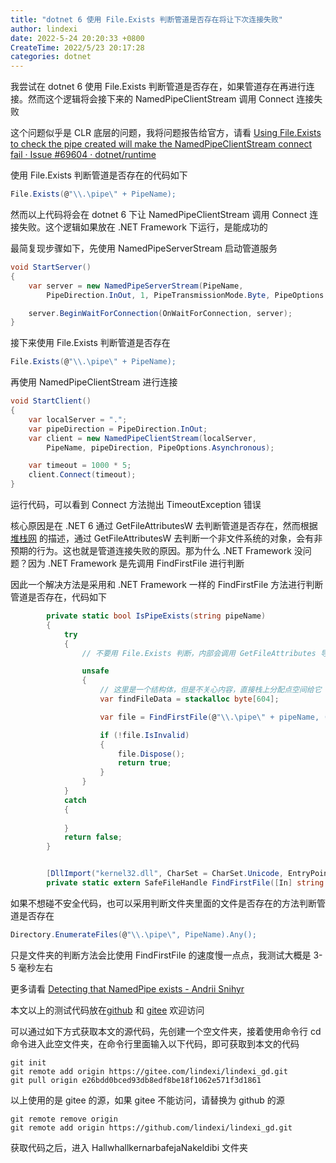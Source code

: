 ```yaml
---
title: "dotnet 6 使用 File.Exists 判断管道是否存在将让下次连接失败"
author: lindexi
date: 2022-5-24 20:20:33 +0800
CreateTime: 2022/5/23 20:17:28
categories: dotnet
---
```


我尝试在 dotnet 6 使用 File.Exists 判断管道是否存在，如果管道存在再进行连接。然而这个逻辑将会接下来的 NamedPipeClientStream 调用 Connect 连接失败

<!--more-->


<!-- CreateTime:2022/5/23 20:17:28 -->

<!-- 发布 -->
<!-- 博客 -->

这个问题似乎是 CLR 底层的问题，我将问题报告给官方，请看 [Using File.Exists to check the pipe created will make the NamedPipeClientStream connect fail · Issue #69604 · dotnet/runtime](https://github.com/dotnet/runtime/issues/69604 )

使用 File.Exists 判断管道是否存在的代码如下

```csharp
File.Exists(@"\\.\pipe\" + PipeName);
```

然而以上代码将会在 dotnet 6 下让 NamedPipeClientStream 调用 Connect 连接失败。这个逻辑如果放在 .NET Framework 下运行，是能成功的

最简复现步骤如下，先使用 NamedPipeServerStream 启动管道服务

```csharp
void StartServer()
{
    var server = new NamedPipeServerStream(PipeName,
        PipeDirection.InOut, 1, PipeTransmissionMode.Byte, PipeOptions.Asynchronous, 1024, 1024);

    server.BeginWaitForConnection(OnWaitForConnection, server);
}
```

接下来使用 File.Exists 判断管道是否存在

```csharp
File.Exists(@"\\.\pipe\" + PipeName);
```

再使用 NamedPipeClientStream 进行连接

```csharp
void StartClient()
{
    var localServer = ".";
    var pipeDirection = PipeDirection.InOut;
    var client = new NamedPipeClientStream(localServer,
        PipeName, pipeDirection, PipeOptions.Asynchronous);

    var timeout = 1000 * 5;
    client.Connect(timeout);
}
```

运行代码，可以看到 Connect 方法抛出 TimeoutException 错误

核心原因是在 .NET 6 通过 GetFileAttributesW 去判断管道是否存在，然而根据[堆栈网](https://stackoverflow.com/questions/28769237/calling-getfileattributesw-removes-a-pipe) 的描述，通过 GetFileAttributesW 去判断一个非文件系统的对象，会有非预期的行为。这也就是管道连接失败的原因。那为什么 .NET Framework 没问题？因为 .NET Framework 是先调用 FindFirstFile 进行判断

因此一个解决方法是采用和 .NET Framework 一样的 FindFirstFile 方法进行判断管道是否存在，代码如下

```csharp
        private static bool IsPipeExists(string pipeName)
        {
            try
            {
                // 不要用 File.Exists 判断，内部会调用 GetFileAttributes 导致管道无法被连接

                unsafe
                {
                    // 这里是一个结构体，但是不关心内容，直接栈上分配点空间给它
                    var findFileData = stackalloc byte[604];

                    var file = FindFirstFile(@"\\.\pipe\" + pipeName, (IntPtr)findFileData);

                    if (!file.IsInvalid)
                    {
                        file.Dispose();
                        return true;
                    }
                }
            }
            catch
            {
                
            }
            return false;
        }


        [DllImport("kernel32.dll", CharSet = CharSet.Unicode, EntryPoint = "FindFirstFileW", ExactSpelling = true)]
        private static extern SafeFileHandle FindFirstFile([In] string lpFileName, [In] IntPtr lpFindFileData);
```

如果不想碰不安全代码，也可以采用判断文件夹里面的文件是否存在的方法判断管道是否存在

```csharp
Directory.EnumerateFiles(@"\\.\pipe\", PipeName).Any();
```

只是文件夹的判断方法会比使用 FindFirstFile 的速度慢一点点，我测试大概是 3-5 毫秒左右

更多请看 [Detecting that NamedPipe exists - Andrii Snihyr](https://berserkerdotnet.github.io/blog/detecting-namedpipe-exists/ )

本文以上的测试代码放在[github](https://github.com/lindexi/lindexi_gd/tree/e26bdd0bced93db8edf8be18f1062e571f3d1861/HallwhallkernarbafejaNakeldibi) 和 [gitee](https://gitee.com/lindexi/lindexi_gd/tree/e26bdd0bced93db8edf8be18f1062e571f3d1861/HallwhallkernarbafejaNakeldibi) 欢迎访问

可以通过如下方式获取本文的源代码，先创建一个空文件夹，接着使用命令行 cd 命令进入此空文件夹，在命令行里面输入以下代码，即可获取到本文的代码

```
git init
git remote add origin https://gitee.com/lindexi/lindexi_gd.git
git pull origin e26bdd0bced93db8edf8be18f1062e571f3d1861
```

以上使用的是 gitee 的源，如果 gitee 不能访问，请替换为 github 的源

```
git remote remove origin
git remote add origin https://github.com/lindexi/lindexi_gd.git
```

获取代码之后，进入 HallwhallkernarbafejaNakeldibi 文件夹

